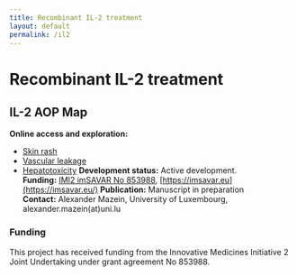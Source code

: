 ```yaml
---
title: Recombinant IL-2 treatment
layout: default
permalink: /il2
---
```


# Recombinant IL-2 treatment
## IL-2 AOP Map

**Online access and exploration:** 
  - [Skin rash](https://imsavar.elixir-luxembourg.org/minerva/index.xhtml?id=IL2skinrash)  
  - [Vascular leakage](https://imsavar.elixir-luxembourg.org/minerva/index.xhtml?id=IL2vascularleakage)
  - [Hepatotoxicity](https://imsavar.elixir-luxembourg.org/minerva/index.xhtml?id=IL2hepatotoxicity)
**Development status:** Active development.  
**Funding:** [IMI2 imSAVAR No 853988](https://www.imi.europa.eu/projects-results/project-factsheets/imsavar), [https://imsavar.eu](https://imsavar.eu/) 
**Publication:** Manuscript in preparation  
**Contact:** Alexander Mazein, University of Luxembourg, alexander.mazein(at)uni.lu  

### Funding

This project has received funding from the Innovative Medicines Initiative 2 Joint Undertaking under grant agreement No 853988.

